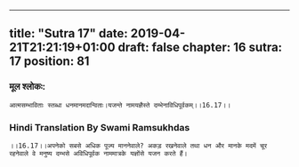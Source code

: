 
---
title: "Sutra 17"
date: 2019-04-21T21:21:19+01:00
draft: false
chapter: 16
sutra: 17
position: 81
---
### मूल श्लोकः:
```
आत्मसम्भाविताः स्तब्धा धनमानमदान्विताः।यजन्ते नामयज्ञैस्ते दम्भेनाविधिपूर्वकम्।।16.17।।

```

### Hindi Translation By Swami Ramsukhdas
```
।।16.17।।अपनेको सबसे अधिक पूज्य माननेवाले? अकड़ रखनेवाले तथा धन और मानके मदमें चूर रहनेवाले वे मनुष्य दम्भसे अविधिपूर्वक नाममात्रके यज्ञोंसे यजन करते हैं।

```

